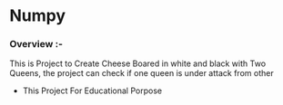 # Numpy

### Overview :- 
This is  Project to Create Cheese Boared in white and black with Two Queens, the project can check if one queen is under attack from other

* This Project For Educational Porpose 
